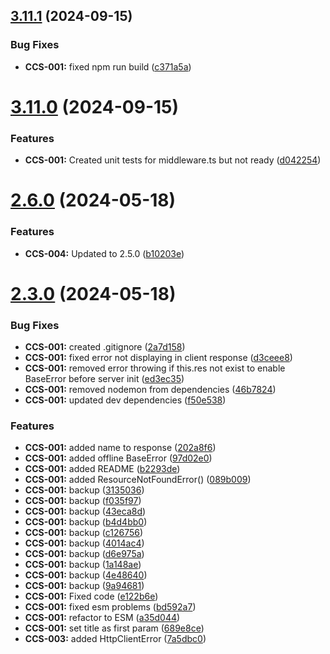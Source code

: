 ## [3.11.1](https://github.com/CyberT33N/ErrorManager/compare/v3.11.0...v3.11.1) (2024-09-15)


### Bug Fixes

* **CCS-001:** fixed npm run build ([c371a5a](https://github.com/CyberT33N/ErrorManager/commit/c371a5ad3c7013e9d15a3dc2defa1a3ca9cd5500))



# [3.11.0](https://github.com/CyberT33N/ErrorManager/compare/v2.6.0...v3.11.0) (2024-09-15)


### Features

* **CCS-001:** Created unit tests for middleware.ts but not ready ([d042254](https://github.com/CyberT33N/ErrorManager/commit/d042254374c5e52b3387cb561485ff103d3eb33f))



# [2.6.0](https://github.com/CyberT33N/ErrorManager/compare/v2.3.0...v2.6.0) (2024-05-18)


### Features

* **CCS-004:** Updated to 2.5.0 ([b10203e](https://github.com/CyberT33N/ErrorManager/commit/b10203e552eb343497cf8af6f7d7abe66ca920c2))



# [2.3.0](https://github.com/CyberT33N/ErrorManager/compare/9a94681a14826767d1398817378750a454e0171e...v2.3.0) (2024-05-18)


### Bug Fixes

* **CCS-001:** created .gitignore ([2a7d158](https://github.com/CyberT33N/ErrorManager/commit/2a7d158616199101bb1b7d8f359530f0150395d9))
* **CCS-001:** fixed error not displaying in client response ([d3ceee8](https://github.com/CyberT33N/ErrorManager/commit/d3ceee878aeef38eaf37ff6054f1e845a65e80a6))
* **CCS-001:** removed error throwing if this.res not exist to enable BaseError before server init ([ed3ec35](https://github.com/CyberT33N/ErrorManager/commit/ed3ec358da8161b298d716d9612967bc0b018adf))
* **CCS-001:** removed nodemon from dependencies ([46b7824](https://github.com/CyberT33N/ErrorManager/commit/46b78240b0610488390f6f45d40cb755380cb004))
* **CCS-001:** updated dev dependencies ([f50e538](https://github.com/CyberT33N/ErrorManager/commit/f50e538e6281bce789882010211037b9542187ab))


### Features

* **CCS-001:** added name to response ([202a8f6](https://github.com/CyberT33N/ErrorManager/commit/202a8f61d60739e4c2a8c5d881695c83c38168b2))
* **CCS-001:** added offline BaseError ([97d02e0](https://github.com/CyberT33N/ErrorManager/commit/97d02e0e2df25b96d64f6c04e9cf1ce366d202ff))
* **CCS-001:** added README ([b2293de](https://github.com/CyberT33N/ErrorManager/commit/b2293de18dc9613b3622bff9ed77819a56621095))
* **CCS-001:** added ResourceNotFoundError() ([089b009](https://github.com/CyberT33N/ErrorManager/commit/089b009e34cfca9f0cd3111f4eda740ec058a557))
* **CCS-001:** backup ([3135036](https://github.com/CyberT33N/ErrorManager/commit/3135036174a79312c3ed5b43f8d537052783e093))
* **CCS-001:** backup ([f035f97](https://github.com/CyberT33N/ErrorManager/commit/f035f970c696b4a45af7b40fa4e08e30b4243bf0))
* **CCS-001:** backup ([43eca8d](https://github.com/CyberT33N/ErrorManager/commit/43eca8df38bc2bb0e30e01319e8b1e198ee2e339))
* **CCS-001:** backup ([b4d4bb0](https://github.com/CyberT33N/ErrorManager/commit/b4d4bb0ee3fa4f9b5d58ce056915a8dbfb0aaf22))
* **CCS-001:** backup ([c126756](https://github.com/CyberT33N/ErrorManager/commit/c126756788a741ccf6ec0fbf1d625f3945feeef9))
* **CCS-001:** backup ([4014ac4](https://github.com/CyberT33N/ErrorManager/commit/4014ac4d65a08963b327d899aceca30a2e69c68e))
* **CCS-001:** backup ([d6e975a](https://github.com/CyberT33N/ErrorManager/commit/d6e975a2b9edb16f465f2a5a7adaa09c1f897f09))
* **CCS-001:** backup ([1a148ae](https://github.com/CyberT33N/ErrorManager/commit/1a148ae429c57dbeb064194066f231282ce71667))
* **CCS-001:** backup ([4e48640](https://github.com/CyberT33N/ErrorManager/commit/4e4864012a5a9426d1f6e9c88883a0f30940ab9d))
* **CCS-001:** backup ([9a94681](https://github.com/CyberT33N/ErrorManager/commit/9a94681a14826767d1398817378750a454e0171e))
* **CCS-001:** Fixed code ([e122b6e](https://github.com/CyberT33N/ErrorManager/commit/e122b6e16f52b4f7681255f4743f95ee1ab92acf))
* **CCS-001:** fixed esm problems ([bd592a7](https://github.com/CyberT33N/ErrorManager/commit/bd592a752b78776310194edfd5d01c090ed43f08))
* **CCS-001:** refactor to ESM ([a35d044](https://github.com/CyberT33N/ErrorManager/commit/a35d0446d69147d58c28f7f993525fdb0871b243))
* **CCS-001:** set title as first param ([689e8ce](https://github.com/CyberT33N/ErrorManager/commit/689e8ceb4fccc57383c7bdbec0fdea6b67ab8886))
* **CCS-003:** added HttpClientError ([7a5dbc0](https://github.com/CyberT33N/ErrorManager/commit/7a5dbc0902a5a055e2a1d10aa86e03c7ec050ba4))



